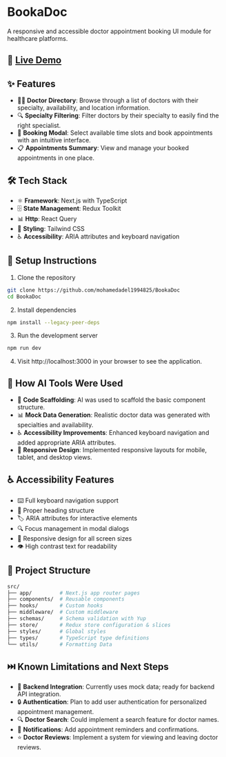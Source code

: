 # BookaDoc

A responsive and accessible doctor appointment booking UI module for healthcare platforms.

## 🔗 [Live Demo](https://book-a-doc-sooty.vercel.app/)

## ✨ Features

- 🧑‍⚕️ **Doctor Directory**: Browse through a list of doctors with their specialty, availability, and location information.
- 🔍 **Specialty Filtering**: Filter doctors by their specialty to easily find the right specialist.
- 📅 **Booking Modal**: Select available time slots and book appointments with an intuitive interface.
- 📋 **Appointments Summary**: View and manage your booked appointments in one place.

## 🛠️ Tech Stack

- ⚛️ **Framework**: Next.js with TypeScript
- 🗄️ **State Management**: Redux Toolkit
- 📊 **Http**: React Query
- 🎨 **Styling**: Tailwind CSS
- ♿ **Accessibility**: ARIA attributes and keyboard navigation

## 🚀 Setup Instructions

1. Clone the repository

```bash
git clone https://github.com/mohamedadel1994825/BookaDoc
cd BookaDoc
```

2. Install dependencies

```bash
npm install --legacy-peer-deps
```

3. Run the development server

```bash
npm run dev
```

4. Visit http://localhost:3000 in your browser to see the application.

## 🤖 How AI Tools Were Used

- 📝 **Code Scaffolding**: AI was used to scaffold the basic component structure.
- 📊 **Mock Data Generation**: Realistic doctor data was generated with specialties and availability.
- ♿ **Accessibility Improvements**: Enhanced keyboard navigation and added appropriate ARIA attributes.
- 📱 **Responsive Design**: Implemented responsive layouts for mobile, tablet, and desktop views.

## ♿ Accessibility Features

- ⌨️ Full keyboard navigation support
- 📑 Proper heading structure
- 🏷️ ARIA attributes for interactive elements
- 🔍 Focus management in modal dialogs
- 📱 Responsive design for all screen sizes
- 👁️ High contrast text for readability

## 📁 Project Structure

```bash
src/
├── app/         # Next.js app router pages
├── components/  # Reusable components
├── hooks/       # Custom hooks
├── middleware/  # Custom middleware
├── schemas/     # Schema validation with Yup
├── store/       # Redux store configuration & slices
├── styles/      # Global styles
├── types/       # TypeScript type definitions
└── utils/       # Formatting Data
```

## ⏭️ Known Limitations and Next Steps

- 🔌 **Backend Integration**: Currently uses mock data; ready for backend API integration.
- 🔒 **Authentication**: Plan to add user authentication for personalized appointment management.
- 🔍 **Doctor Search**: Could implement a search feature for doctor names.
- 🔔 **Notifications**: Add appointment reminders and confirmations.
- ⭐ **Doctor Reviews**: Implement a system for viewing and leaving doctor reviews.
